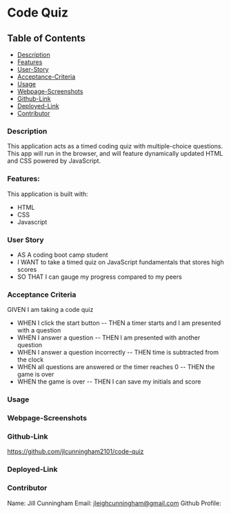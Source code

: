 # Code Quiz

## Table of Contents

- [Description](#description)
- [Features](#features)
- [User-Story](#user-story)
- [Acceptance-Criteria](#acceptance-criteria)
- [Usage](#usage)
- [Webpage-Screenshots](#webpage-screenshots)
- [Github-Link](#github-link)
- [Deployed-Link](#deployed-link)
- [Contributor](#contributor)

### Description

This application acts as a timed coding quiz with multiple-choice questions. This app will run in the browser, and will feature dynamically updated HTML and CSS powered by JavaScript.

### Features:

This application is built with:

- HTML
- CSS
- Javascript

### User Story

- AS A coding boot camp student
- I WANT to take a timed quiz on JavaScript fundamentals that stores high scores
- SO THAT I can gauge my progress compared to my peers

### Acceptance Criteria

GIVEN I am taking a code quiz

- WHEN I click the start button
  -- THEN a timer starts and I am presented with a question
- WHEN I answer a question
  -- THEN I am presented with another question
- WHEN I answer a question incorrectly
  -- THEN time is subtracted from the clock
- WHEN all questions are answered or the timer reaches 0
  -- THEN the game is over
- WHEN the game is over
  -- THEN I can save my initials and score

### Usage

### Webpage-Screenshots

### Github-Link

https://github.com/jlcunningham2101/code-quiz

### Deployed-Link

### Contributor

Name: Jill Cunningham
Email: jleighcunningham@gmail.com
Github Profile:
